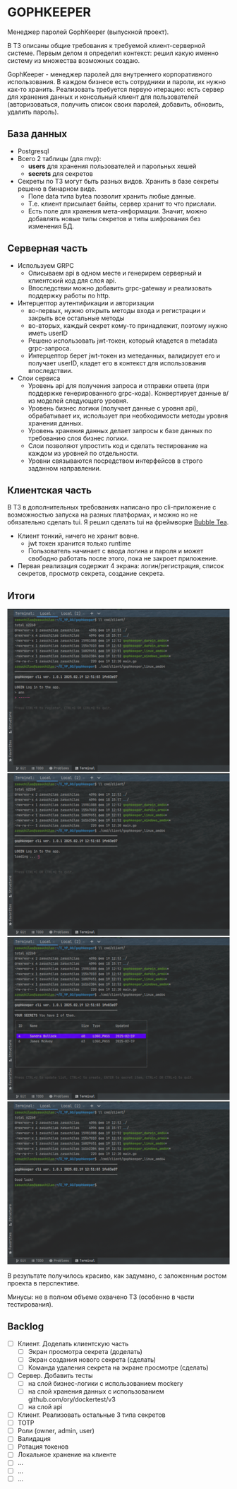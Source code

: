# GOPHKEEPER
Менеджер паролей GophKeeper (выпускной проект).

В ТЗ описаны общие требования к требуемой клиент-серверной системе.
Первым делом я определил контекст: решил какую именно систему из множества возможных создаю.

GophKeeper - менеджер паролей для внутреннего корпоративного использования.
В каждом бизнесе есть сотрудники и пароли, их нужно как-то хранить.
Реализовать требуется первую итерацию: есть сервер для хранения данных и консольный клиент
для пользователей (авторизоваться, получить список своих паролей, добавить, обновить, удалить пароль).

## База данных

- Postgresql
- Всего 2 таблицы (для mvp):
  - **users** для хранения пользователей и парольных хешей
  - **secrets** для секретов
- Секреты по ТЗ могут быть разных видов. Хранить в базе секреты решено в бинарном виде.
  - Поле data типа bytea позволит хранить любые данные.
  - Т.е. клиент присылает байты, сервер хранит то что прислали.
  - Есть поле для хранения мета-информации. Значит, можно добавлять новые типы секретов и типы шифрования без изменения БД.

## Серверная часть

- Используем GRPC
  - Описываем api в одном месте и генерирем серверный и клиентский код для слоя api.
  - Впоследствии можно добавить grpc-gateway и реализовать поддержку работы по http.
- Интерцептор аутентификации и авторизации
  - во-первых, нужно открыть методы входа и регистрации и закрыть все остальные методы
  - во-вторых, каждый секрет кому-то принадлежит, поэтому нужно иметь userID
  - Решено использовать jwt-токен, который кладется в metadata grpc-запроса.
  - Интерцептор берет jwt-токен из метеданных, валидирует его и получает userID, кладет его в контекст для использования впоследствии.
- Слои сервиса
  - Уровень api для получения запроса и отправки ответа (при поддержке генерированного grpc-кода). Конвертирует данные в/из моделей следующего уровня.
  - Уровень бизнес логики (получает данные с уровня api), обрабатывает их, использует при необходимости методы уровня хранения данных.
  - Уровень хранения данных делает запросы к базе данных по требованию слоя бизнес логики.
  - Слои позволяют упростить код и сделать тестирование на каждом из уровней по отдельности.
  - Уровни связываются посредством интерфейсов в строго заданном направлении.

## Клиентская часть

В ТЗ в дополнительных требованиях написано про cli-приложение
с возможностью запуска на разных платформах, и можно но не обязательно сделать tui.
Я решил сделать tui на фреймворке [Bubble Tea](https://github.com/charmbracelet/bubbletea).

- Клиент тонкий, ничего не хранит вовне.
  - jwt токен хранится только runtime
  - Пользователь начинает с ввода логина и пароля и может свободно работать после этого, пока не закроет приложение.
- Первая реализация содержит 4 экрана: логин/регистрация, список секретов, просмотр секрета, создание секрета.

## Итоги

![](doc/scr1_auth.png)  
![](doc/scr2_loading.png)  
![](doc/scr3_list.png)  
![](doc/scr4_quit.png)  

В результате получилось красиво, как задумано, с заложенным ростом проекта в перспективе.

Минусы: не в полном объеме охвачено ТЗ (особенно в части тестирования).

## Backlog

- [ ] Клиент. Доделать клиентскую часть
  - [ ] Экран просмотра секрета (доделать)
  - [ ] Экран создания нового секрета (сделать)
  - [ ] Команда удаления секрета на экране просмотре (сделать)
- [ ] Сервер. Добавить тесты
  - [ ] на слой бизнес-логики с использованием mockery
  - [ ] на слой хранения данных с использованием github.com/ory/dockertest/v3
  - [ ] на слой api
- [ ] Клиент. Реализовать остальные 3 типа секретов
- [ ] TOTP
- [ ] Роли (owner, admin, user)
- [ ] Валидация
- [ ] Ротация токенов
- [ ] Локальное хранение на клиенте 
- [ ] ...
- [ ] ...
- [ ] ...
